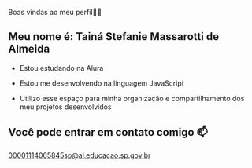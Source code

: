 Boas vindas ao meu perfil💙💙

## Meu nome é: Tainá Stefanie Massarotti de Almeida

* Estou estudando na Alura

* Estou me desenvolvendo na linguagem JavaScript

* Utilizo esse espaço para minha organização e compartilhamento dos meu projetos desenvolvidos

## Você pode entrar em contato comigo 📫

00001114065845sp@al.educacao.sp.gov.br


<!--
**Tainazinha112/Tainazinha112** is a ✨ _special_ ✨ repository because its `README.md` (this file) appears on your GitHub profile.

Here are some ideas to get you started:

- 🔭 I’m currently working on ...
- 🌱 I’m currently learning ...
- 👯 I’m looking to collaborate on ...
- 🤔 I’m looking for help with ...
- 💬 Ask me about ...
- 📫 How to reach me: ...
- 😄 Pronouns: ...
- ⚡ Fun fact: ...
-->
